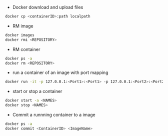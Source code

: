 - Docker download and upload files
```bash
docker cp <containerID>:path localpath
```

- RM image
```bash
docker images
docker rmi <REPOSITORY>
```

- RM container
```bash
docker ps -a
docker rm <REPOSITORY>
```

- run a container of an image with port mapping
```bash
docker run -it -p 127.0.0.1:<Port1>:<Port1> -p 127.0.0.1:<Port2>:<Port2> --name <name> <REPOSITORY>
```

- start or stop a container
```bash
docker start -a <NAMES>
docker stop <NAMES>
```

- Commit a runnning container to a image
```bash
docker ps -a
docker commit <ContainerID> <ImageName>
```




